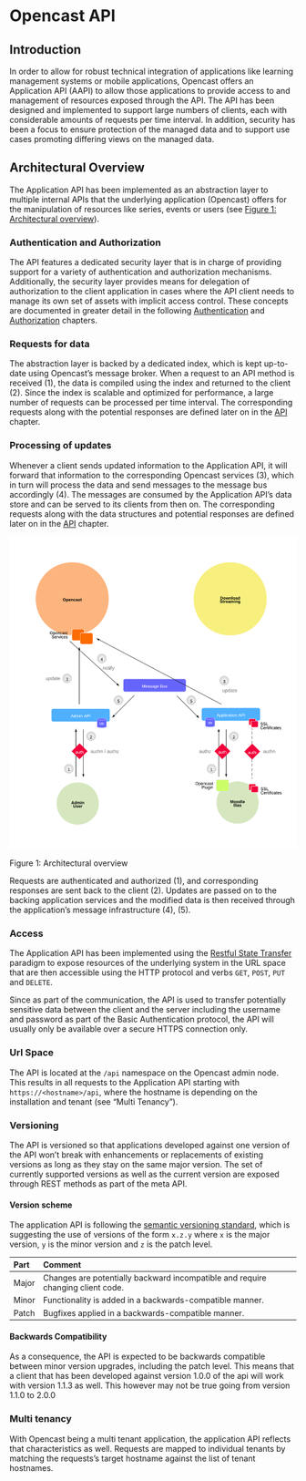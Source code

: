 
[1]: http://en.wikipedia.org/wiki/Basic_access_authentication
[2]: http://en.wikipedia.org/wiki/XML
[3]: http://en.wikipedia.org/wiki/JSON
[4]: http://semver.org
[5]: http://en.wikipedia.org/wiki/Representational_state_transfer

[figure_1]:media/img/figure_1.png "Figure 1: Architectural overview"


# Opencast API

## Introduction

In order to allow for robust technical integration of applications like learning management systems or mobile
applications, Opencast offers an Application API (AAPI) to allow those applications to provide access
to and management of resources exposed through the API.
The API has been designed and implemented to support large numbers of clients, each with considerable
amounts of requests per time interval. In addition, security has been a focus to ensure protection of the
managed data and to support use cases promoting differing views on the managed data.


## Architectural Overview

The Application API has been implemented as an abstraction layer to multiple internal APIs that the underlying
application (Opencast) offers for the manipulation of resources like series, events or users (see [Figure
1: Architectural overview](#figure_1)).

### Authentication and Authorization
The API features a dedicated security layer that is in charge of providing support for a variety of authentication and
authorization mechanisms. Additionally, the security layer provides means for delegation of authorization to the client
application in cases where the API client needs to manage its own set of assets with implicit access control. These
concepts are documented in greater detail in the following [Authentication](authentication.md) and
[Authorization](authorization.md) chapters.


### Requests for data
The abstraction layer is backed by a dedicated index, which is kept up-to-date using Opencast’s message
broker. When a request to an API method is received (1), the data is compiled using the index and returned to
the client (2). Since the index is scalable and optimized for performance, a large number of requests can be
processed per time interval.
The corresponding requests along with the potential responses are defined later on in the [API](usage.md) chapter.

### Processing of updates
Whenever a client sends updated information to the Application API, it will forward that information to the
corresponding Opencast services (3), which in turn will process the data and send messages to the
message bus accordingly (4). The messages are consumed by the Application API’s data store and can be
served to its clients from then on.
The corresponding requests along with the data structures and potential responses are defined later on in
the [API](usage.md) chapter.


![Architectural overview][figure_1]

<a name="figure_1"></a>Figure 1: Architectural overview

Requests are authenticated and authorized (1), and corresponding responses are sent back to the client (2). Updates are
passed on to the backing application services and the modified data is then received through the application’s message
infrastructure (4), (5).


### Access
The Application API has been implemented using the [Restful State Transfer][5] paradigm to expose resources of the
underlying system in the URL space that are then accessible using the HTTP protocol and verbs `GET`, `POST`, `PUT` and
`DELETE`.

Since as part of the communication, the API is used to transfer potentially sensitive data between the client and the
server including the username and password as part of the Basic Authentication protocol, the API will usually only be
available over a secure HTTPS connection only.


### Url Space
The API is located at the `/api` namespace on the Opencast admin node. This results in all requests to the Application
API starting with `https://<hostname>/api`, where the hostname is depending on the installation and tenant (see “Multi
Tenancy”).


### Versioning
The API is versioned so that applications developed against one version of the API won’t break with enhancements or
replacements of existing versions as long as they stay on the same major version. The set of currently supported
versions as well as the current version are exposed through REST methods as part of the meta API.


#### Version scheme
The application API is following the [semantic versioning standard][4], which is suggesting the use of versions of the
form `x.z.y` where `x` is the major version, `y` is the minor version and `z` is the patch level.

Part         | Comment
:----------- | :-------------
Major        | Changes are potentially backward incompatible and require changing client code.
Minor        | Functionality is added in a backwards-compatible manner.
Patch        | Bugfixes applied in a backwards-compatible manner.


#### Backwards Compatibility
As a consequence, the API is expected to be backwards compatible between minor version upgrades, including the patch
level. This means that a client that has been developed against version 1.0.0 of the api will work with version 1.1.3 as
well. This however may not be true going from version 1.1.0 to 2.0.0

### Multi tenancy
With Opencast being a multi tenant application, the application API reflects that characteristics as well. Requests are
mapped to individual tenants by matching the requests’s target hostname against the list of tenant hostnames.